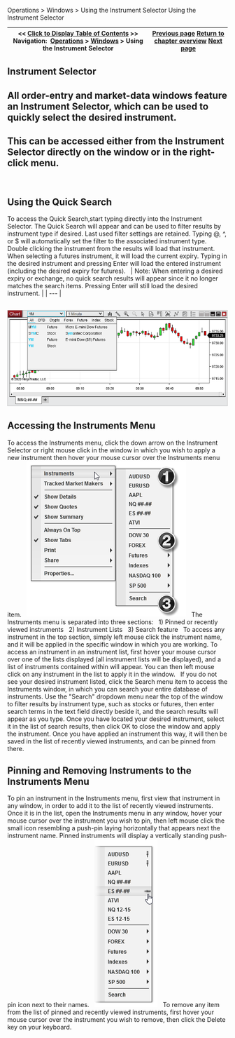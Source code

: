 ﻿
Operations \> Windows \> Using the Instrument Selector
Using the Instrument Selector

| \<\< [Click to Display Table of Contents](usingtheinstrumentselector.md) \>\> **Navigation:**     [Operations](operations-1.md) \> [Windows](window_tabs-1.md) \> Using the Instrument Selector | [Previous page](linking_windows-1.md) [Return to chapter overview](window_tabs-1.md) [Next page](instrument_overlay_selector-1.md) |
| --- | --- |

## Instrument Selector
## All order\-entry and market\-data windows feature an Instrument Selector, which can be used to quickly select the desired instrument.
## This can be accessed either from the Instrument Selector directly on the window or in the right\-click menu.
 
## Using the Quick Search
To access the Quick Search,start typing directly into the Instrument Selector.
The Quick Search will appear and can be used to filter results by instrument type if desired. Last used filter settings are retained. Typing @, ^, or $ will automatically set the filter to the associated instrument type.
Double clicking the instrument from the results will load that instrument. When selecting a futures instrument, it will load the current expiry. Typing in the desired instrument and pressing Enter will load the entered instrument (including the desired expiry for futures).
 
| Note: When entering a desired expiry or exchange, no quick search results will appear since it no longer matches the search items. Pressing Enter will still load the desired instrument. |
| --- |

## 
![Quick_Search](quick_search.png)
## 
## Accessing the Instruments Menu
To access the Instruments menu, click the down arrow on the Instrument Selector or right mouse click in the window in which you wish to apply a new instrument then hover your mouse cursor over the Instruments menu item. 
 
![InstrumentSelector_1](instrumentselector_1.png)
 
The Instruments menu is separated into three sections:
 
1\) Pinned or recently viewed instruments
 
2\) Instrument Lists
 
3\) Search feature
 
To access any instrument in the top section, simply left mouse click the instrument name, and it will be applied in the specific window in which you are working. To access an instrument in an instrument list, first hover your mouse cursor over one of the lists displayed (all instrument lists will be displayed), and a list of instruments contained within will appear. You can then left mouse click on any instrument in the list to apply it in the window. 
 
If you do not see your desired instrument listed, click the Search menu item to access the Instruments window, in which you can search your entire database of instruments. Use the "Search" dropdown menu near the top of the window to filter results by instrument type, such as stocks or futures, then enter search terms in the text field directly beside it, and the search results will appear as you type. Once you have located your desired instrument, select it in the list of search results, then click OK to close the window and apply the instrument. Once you have applied an instrument this way, it will then be saved in the list of recently viewed instruments, and can be pinned from there.
 
## Pinning and Removing Instruments to the Instruments Menu
To pin an instrument in the Instruments menu, first view that instrument in any window, in order to add it to the list of recently viewed instruments. Once it is in the list, open the Instruments menu in any window, hover your mouse cursor over the instrument you wish to pin, then left mouse click the small icon resembling a push\-pin laying horizontally that appears next the instrument name. Pinned instruments will display a vertically standing push\-pin icon next to their names.
 
![InstrumentSelector_2](instrumentselector_2.png)
 
To remove any item from the list of pinned and recently viewed instruments, first hover your mouse cursor over the instrument you wish to remove, then click the Delete key on your keyboard.

